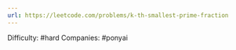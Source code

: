 ```yaml
---
url: https://leetcode.com/problems/k-th-smallest-prime-fraction
---
```


Difficulty: #hard
Companies: #ponyai